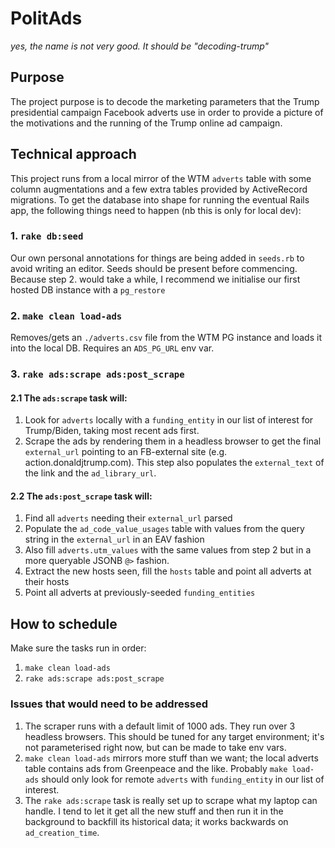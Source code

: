 # PolitAds

*yes, the name is not very good. It should be "decoding-trump"*

## Purpose

The project purpose is to decode the marketing parameters that the Trump presidential campaign Facebook adverts use
in order to provide a picture of the motivations and the running of the Trump online ad campaign.

## Technical approach

This project runs from a local mirror of the WTM `adverts` table with some column augmentations and
a few extra tables provided by ActiveRecord migrations. To get the database into shape for running
the eventual Rails app, the following things need to happen (nb this is only for local dev):

### 1. `rake db:seed`

Our own personal annotations for things are being added in `seeds.rb` to avoid writing an editor.
Seeds should be present before commencing. Because step 2. would take a while, I recommend we
initialise our first hosted DB instance with a `pg_restore`

### 2. `make clean load-ads`

Removes/gets an `./adverts.csv` file from the WTM PG instance and loads it into the local DB.
Requires an `ADS_PG_URL` env var.

### 3. `rake ads:scrape ads:post_scrape`

#### 2.1 The `ads:scrape` task will:

1. Look for `adverts` locally with a `funding_entity` in our list of interest for Trump/Biden, taking
   most recent ads first.
2. Scrape the ads by rendering them in a headless browser to get the final `external_url` pointing
   to an FB-external site (e.g. action.donaldjtrump.com). This step also populates the `external_text`
   of the link and the `ad_library_url`.

#### 2.2 The `ads:post_scrape` task will:

1. Find all `adverts` needing their `external_url` parsed
2. Populate the `ad_code_value_usages` table with values from the query string in the `external_url`
   in an EAV fashion
3. Also fill `adverts.utm_values` with the same values from step 2 but in a more queryable JSONB
  `@>` fashion.
4. Extract the new hosts seen, fill the `hosts` table and point all adverts at their hosts
5. Point all adverts at previously-seeded `funding_entities`

## How to schedule

Make sure the tasks run in order:

1. `make clean load-ads`
2. `rake ads:scrape ads:post_scrape`

### Issues that would need to be addressed

1. The scraper runs with a default limit of 1000 ads. They run over 3 headless browsers. This should
be tuned for any target environment; it's not parameterised right now, but can be made to take env vars.
2. `make clean load-ads` mirrors more stuff than we want; the local adverts table contains ads from
Greenpeace and the like. Probably `make load-ads` should only look for remote `adverts` with `funding_entity` in our list
of interest.
3. The `rake ads:scrape` task is really set up to scrape what my laptop can handle. I tend to let it
   get all the new stuff and then run it in the background to backfill its historical data; it works
   backwards on `ad_creation_time`.







